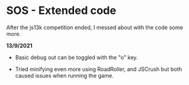 # SOS - Extended code

After the js13k competition ended, I messed about with the code some more.

**13/9/2021**

- Basic debug out can be toggled with the "o" key.

- Tried minifying even more using RoadRoller, and JSCrush but both caused issues when running the game.
